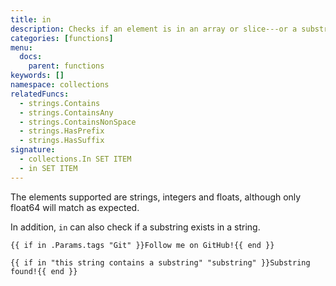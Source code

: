 ```yaml
---
title: in
description: Checks if an element is in an array or slice---or a substring in a string---and returns a boolean.
categories: [functions]
menu:
  docs:
    parent: functions
keywords: []
namespace: collections
relatedFuncs:
  - strings.Contains
  - strings.ContainsAny
  - strings.ContainsNonSpace
  - strings.HasPrefix
  - strings.HasSuffix
signature:
  - collections.In SET ITEM
  - in SET ITEM
---
```


The elements supported are strings, integers and floats, although only float64 will match as expected.

In addition, `in` can also check if a substring exists in a string.

```go-html-template
{{ if in .Params.tags "Git" }}Follow me on GitHub!{{ end }}
```


```go-html-template
{{ if in "this string contains a substring" "substring" }}Substring found!{{ end }}
```
